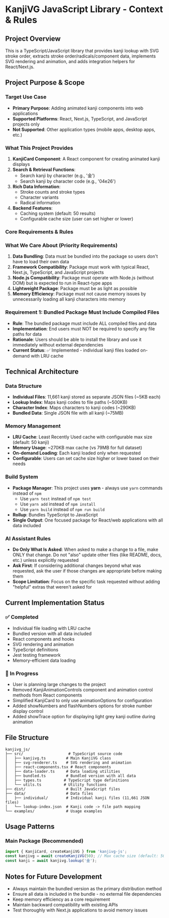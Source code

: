 # KanjiVG JavaScript Library - Context & Rules

## Project Overview
This is a TypeScript/JavaScript library that provides kanji lookup with SVG stroke order, extracts stroke order/radicals/component data, implements SVG rendering and animation, and adds integration helpers for React/Next.js.

## Project Purpose & Scope

### Target Use Case
- **Primary Purpose**: Adding animated kanji components into web applications
- **Supported Platforms**: React, Next.js, TypeScript, and JavaScript projects only
- **Not Supported**: Other application types (mobile apps, desktop apps, etc.)

### What This Project Provides
1. **KanjiCard Component**: A React component for creating animated kanji displays
2. **Search & Retrieval Functions**: 
   - Search kanji by character (e.g., '金')
   - Search kanji by character code (e.g., '04e26')
3. **Rich Data Information**:
   - Stroke counts and stroke types
   - Character variants
   - Radical information
4. **Backend Features**:
   - Caching system (default: 50 results)
   - Configurable cache size (user can set higher or lower)

### Core Requirements & Rules

### What We Care About (Priority Requirements)
1. **Data Bundling**: Data must be bundled into the package so users don't have to load their own data
2. **Framework Compatibility**: Package must work with typical React, Next.js, TypeScript, and JavaScript projects
3. **Node.js Compatibility**: Package must operate with Node.js (without DOM) but is expected to run in React-type apps
4. **Lightweight Package**: Package must be as light as possible
5. **Memory Efficiency**: Package must not cause memory issues by unnecessarily loading all kanji characters into memory

### Requirement 1: Bundled Package Must Include Compiled Files
- **Rule**: The bundled package must include ALL compiled files and data
- **Implementation**: End users must NOT be required to specify any file paths for data
- **Rationale**: Users should be able to install the library and use it immediately without external dependencies
- **Current Status**: ✅ Implemented - individual kanji files loaded on-demand with LRU cache

## Technical Architecture

### Data Structure
- **Individual Files**: 11,661 kanji stored as separate JSON files (~5KB each)
- **Lookup Index**: Maps kanji codes to file paths (~500KB)
- **Character Index**: Maps characters to kanji codes (~290KB)
- **Bundled Data**: Single JSON file with all kanji (~75MB)

### Memory Management
- **LRU Cache**: Least Recently Used cache with configurable max size (default: 50 kanji)
- **Memory Usage**: ~270KB max cache (vs 79MB for full dataset)
- **On-demand Loading**: Each kanji loaded only when requested
- **Configurable**: Users can set cache size higher or lower based on their needs

### Build System
- **Package Manager**: This project uses **yarn** - always use `yarn` commands instead of `npm`
  - Use `yarn test` instead of `npm test`
  - Use `yarn add` instead of `npm install`
  - Use `yarn build` instead of `npm run build`
- **Rollup**: Bundles TypeScript to JavaScript
- **Single Output**: One focused package for React/web applications with all data included

### AI Assistant Rules
- **Do Only What Is Asked**: When asked to make a change to a file, make ONLY that change. Do not "also" update other files (like README, docs, etc.) unless explicitly requested
- **Ask First**: If considering additional changes beyond what was requested, ask the user if those changes are appropriate before making them
- **Scope Limitation**: Focus on the specific task requested without adding "helpful" extras that weren't asked for

## Current Implementation Status

### ✅ Completed
- Individual file loading with LRU cache
- Bundled version with all data included
- React components and hooks
- SVG rendering and animation
- TypeScript definitions
- Jest testing framework
- Memory-efficient data loading

### 🔄 In Progress
- User is planning large changes to the project
- Removed KanjiAnimationControls component and animation control methods from React components
- Simplified KanjiCard to only use animationOptions for configuration
- Added showNumbers and flashNumbers options for stroke number display control
- Added showTrace option for displaying light grey kanji outline during animation

## File Structure
```
kanjivg_js/
├── src/                    # TypeScript source code
│   ├── kanjivg.ts         # Main KanjiVG class
│   ├── svg-renderer.ts    # SVG rendering and animation
│   ├── react-components.tsx # React components
│   ├── data-loader.ts     # Data loading utilities
│   ├── bundled.ts         # Bundled version with all data
│   ├── types.ts          # TypeScript type definitions
│   └── utils.ts          # Utility functions
├── dist/                  # Built JavaScript files
├── data/                  # Data files
│   ├── individual/        # Individual kanji files (11,661 JSON files)
│   └── lookup-index.json  # Kanji code -> file path mapping
└── examples/              # Usage examples
```

## Usage Patterns

### Main Package (Recommended)
```typescript
import { KanjiCard, createKanjiVG } from 'kanjivg-js';
const kanjivg = await createKanjiVG(50); // Max cache size (default: 50)
const kanji = await kanjivg.lookup('金');
```

## Notes for Future Development
- Always maintain the bundled version as the primary distribution method
- Ensure all data is included in the bundle - no external file dependencies
- Keep memory efficiency as a core requirement
- Maintain backward compatibility with existing APIs
- Test thoroughly with Next.js applications to avoid memory issues

